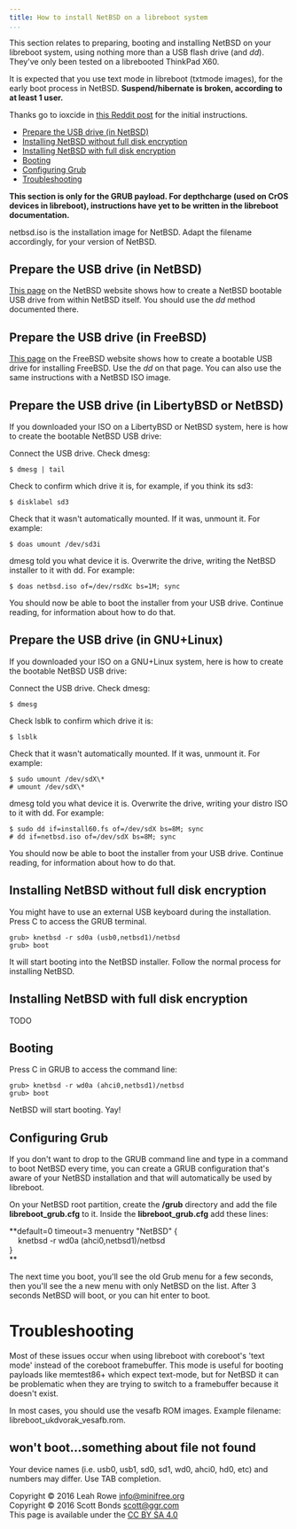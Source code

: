 ```yaml
---
title: How to install NetBSD on a libreboot system
...
```


This section relates to preparing, booting and installing NetBSD on your
libreboot system, using nothing more than a USB flash drive (and *dd*).
They've only been tested on a librebooted ThinkPad X60.

It is expected that you use text mode in libreboot (txtmode images), for
the early boot process in NetBSD. **Suspend/hibernate is broken,
according to at least 1 user.**

Thanks go to ioxcide in [this Reddit
post](https://www.reddit.com/r/BSD/comments/53jt70/libreboot_and_bsds/)
for the initial instructions.

-   [Prepare the USB drive (in NetBSD)](#prepare)
-   [Installing NetBSD without full disk encryption](#noencryption)
-   [Installing NetBSD with full disk encryption](#encryption)
-   [Booting](#booting)
-   [Configuring Grub](#configuring_grub)
-   [Troubleshooting](#troubleshooting)

**This section is only for the GRUB payload. For depthcharge (used on
CrOS devices in libreboot), instructions have yet to be written in the
libreboot documentation.**

netbsd.iso is the installation image for NetBSD. Adapt the filename
accordingly, for your version of NetBSD.

Prepare the USB drive (in NetBSD)
---------------------------------

[This
page](https://wiki.netbsd.org/tutorials/how_to_install_netbsd_from_an_usb_memory_stick/)
on the NetBSD website shows how to create a NetBSD bootable USB drive
from within NetBSD itself. You should use the *dd* method documented
there.

Prepare the USB drive (in FreeBSD)
----------------------------------

[This page](https://www.freebsd.org/doc/handbook/bsdinstall-pre.html) on
the FreeBSD website shows how to create a bootable USB drive for
installing FreeBSD. Use the *dd* on that page. You can also use the same
instructions with a NetBSD ISO image.

Prepare the USB drive (in LibertyBSD or NetBSD)
-----------------------------------------------

If you downloaded your ISO on a LibertyBSD or NetBSD system, here is how
to create the bootable NetBSD USB drive:

Connect the USB drive. Check dmesg:

    $ dmesg | tail

Check to confirm which drive it is, for example, if you think its sd3:

    $ disklabel sd3

Check that it wasn't automatically mounted. If it was, unmount it. For
example:

    $ doas umount /dev/sd3i

dmesg told you what device it is. Overwrite the drive, writing the
NetBSD installer to it with dd. For example:

    $ doas netbsd.iso of=/dev/rsdXc bs=1M; sync

You should now be able to boot the installer from your USB drive.
Continue reading, for information about how to do that.

Prepare the USB drive (in GNU+Linux)
------------------------------------

If you downloaded your ISO on a GNU+Linux system, here is how to create
the bootable NetBSD USB drive:

Connect the USB drive. Check dmesg:

    $ dmesg
Check lsblk to confirm which drive it is:

    $ lsblk

Check that it wasn't automatically mounted. If it was, unmount it. For
example:

    $ sudo umount /dev/sdX\*
    # umount /dev/sdX\*

dmesg told you what device it is. Overwrite the drive, writing your
distro ISO to it with dd. For example:

    $ sudo dd if=install60.fs of=/dev/sdX bs=8M; sync
    # dd if=netbsd.iso of=/dev/sdX bs=8M; sync

You should now be able to boot the installer from your USB drive.
Continue reading, for information about how to do that.

Installing NetBSD without full disk encryption
----------------------------------------------

You might have to use an external USB keyboard during the installation.
Press C to access the GRUB terminal.

    grub> knetbsd -r sd0a (usb0,netbsd1)/netbsd
    grub> boot

It will start booting into the NetBSD installer. Follow the normal
process for installing NetBSD.

Installing NetBSD with full disk encryption
-------------------------------------------

TODO

Booting
-------

Press C in GRUB to access the command line:

    grub> knetbsd -r wd0a (ahci0,netbsd1)/netbsd
    grub> boot

NetBSD will start booting. Yay!

Configuring Grub
----------------

If you don't want to drop to the GRUB command line and type in a
command to boot NetBSD every time, you can create a GRUB configuration
that's aware of your NetBSD installation and that will automatically be
used by libreboot.

On your NetBSD root partition, create the **/grub** directory and add
the file **libreboot\_grub.cfg** to it. Inside the
**libreboot\_grub.cfg** add these lines:

**default=0 timeout=3 menuentry "NetBSD" {\
    knetbsd -r wd0a (ahci0,netbsd1)/netbsd\
}\
**

The next time you boot, you'll see the old Grub menu for a few seconds,
then you'll see the a new menu with only NetBSD on the list. After 3
seconds NetBSD will boot, or you can hit enter to boot.

Troubleshooting
===============

Most of these issues occur when using libreboot with coreboot's 'text
mode' instead of the coreboot framebuffer. This mode is useful for
booting payloads like memtest86+ which expect text-mode, but for NetBSD
it can be problematic when they are trying to switch to a framebuffer
because it doesn't exist.

In most cases, you should use the vesafb ROM images. Example filename:
libreboot\_ukdvorak\_vesafb.rom.

won't boot\...something about file not found
---------------------------------------------

Your device names (i.e. usb0, usb1, sd0, sd1, wd0, ahci0, hd0, etc) and
numbers may differ. Use TAB completion.

Copyright © 2016 Leah Rowe <info@minifree.org>\
Copyright © 2016 Scott Bonds <scott@ggr.com>\
This page is available under the [CC BY SA 4.0](../cc-by-sa-4.0.txt)
